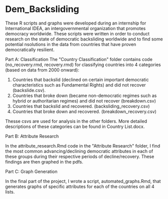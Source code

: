 # Dem_Backsliding

These R scripts and graphs were developed during an internship for International IDEA, an intergovernmental organization that promotes democracy worldwide. These scripts were written in order to conduct research on the state of democratic backsliding worldwide and to find some potential nsolutions in the data from countries that have proven democratically resilient. 


Part A: Classification
The "Country Classification" folder contains code (no_recovery.rmd, recovery.rmd) for classifying countries into 4 categories (based on data from 2000 onward):
1. Countries that backslid (declined on certain important democratic characteristics such as Fundamental Rights) and did not recover (backslide.csv).
2. Countries that broke down (became non-democratic regimes such as hybrid or authoritarian regimes) and did not recover (breakdown.csv)
3. Countries that backslid and recovered. (backsliding_recovery.csv)
4. Countries that broke down and recovered. (breakdown_recovery.csv)

Thesse csvs are used for analysis in the other folders. More detailed descriptions of these categories can be found in Country List.docx.

Part B: Attribute Research

In the attribute_research.Rmd code in the "Attribute Research" folder, I find the most common advancing/declining democratic attributes in each of these groups during their respective periods of decline/recovery. These findings are then graphed in the pdfs.


Part C: Graph Generation

In the final part of the project, I wrote a script, automated_graphs.Rmd, that generates graphs of specific attributes for each of the countries on all 4 lists. 


